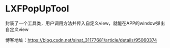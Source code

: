 # LXFPopUpTool

封装了一个工具类，用户调用方法并传入自定义view，就能在APP的window弹出自定义view

博客地址：https://blog.csdn.net/sinat_31177681/article/details/95060374
